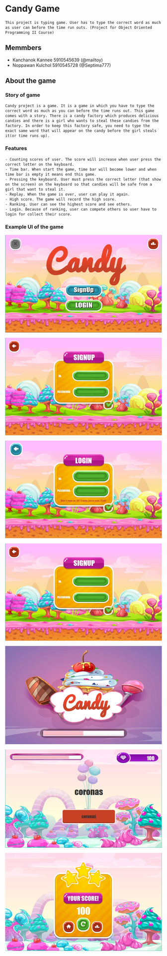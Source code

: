 # **Candy Game**
	This project is typing game. User has to type the correct word as much as user can before the time run outs. (Project for Object Oriented Programming II Course)

## **Memmbers**
- Kanchanok Kannee 5910545639 (@mailtoy)
- Noppawan Kulchol 5910545728 (@Septima777)

## **About the game**

### **Story of game**
	Candy project is a game. It is a game in which you have to type the correct word as much as you can before the time runs out. This game comes with a story. There is a candy factory which produces delicious candies and there is a girl who wants to steal these candies from the factory. In order to keep this factory safe, you need to type the exact same word that will appear on the candy before the girl steals it(or time runs up).

### **Features**
	- Counting scores of user. The score will increase when user press the correct letter on the keyboard.
	- Time bar. When start the game, time bar will become lower and when time bar is empty it means end this game. 
	- Pressing the keyboard. User must press the correct letter (that show on the screen) on the keyboard so that candies will be safe from a girl that want to steal it.
	- Replay. When the game is over, user can play it again.
	- High score. The game will record the high score.
	- Ranking. User can see the highest score and see others.
	- Login. Because of ranking, user can compete others so user have to login for collect their score.

### **Example UI of the game**
![alt text](https://github.com/mailtoy/CandyGame/blob/master/src/resource/homePage.jpg)

![alt text](https://github.com/mailtoy/CandyGame/blob/master/src/resource/signupPage.jpg)

![alt text](https://github.com/mailtoy/CandyGame/blob/master/src/resource/loginPage.jpg)

![alt text](https://github.com/mailtoy/CandyGame/blob/master/src/resource/signupPage.jpg)

![alt text](https://github.com/mailtoy/CandyGame/blob/master/src/resource/loadingPage.jpg)

![alt text](https://github.com/mailtoy/CandyGame/blob/master/src/resource/gamePage.jpg)

![alt text](https://github.com/mailtoy/CandyGame/blob/master/src/resource/scorePage.jpg)
